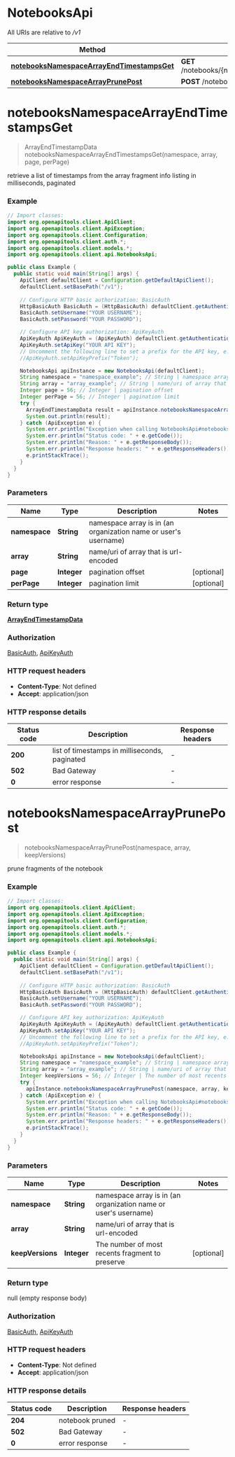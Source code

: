 # NotebooksApi

All URIs are relative to */v1*

| Method | HTTP request | Description |
|------------- | ------------- | -------------|
| [**notebooksNamespaceArrayEndTimestampsGet**](NotebooksApi.md#notebooksNamespaceArrayEndTimestampsGet) | **GET** /notebooks/{namespace}/{array}/end_timestamps |  |
| [**notebooksNamespaceArrayPrunePost**](NotebooksApi.md#notebooksNamespaceArrayPrunePost) | **POST** /notebooks/{namespace}/{array}/prune |  |


<a id="notebooksNamespaceArrayEndTimestampsGet"></a>
# **notebooksNamespaceArrayEndTimestampsGet**
> ArrayEndTimestampData notebooksNamespaceArrayEndTimestampsGet(namespace, array, page, perPage)



retrieve a list of timestamps from the array fragment info listing in milliseconds, paginated

### Example
```java
// Import classes:
import org.openapitools.client.ApiClient;
import org.openapitools.client.ApiException;
import org.openapitools.client.Configuration;
import org.openapitools.client.auth.*;
import org.openapitools.client.models.*;
import org.openapitools.client.api.NotebooksApi;

public class Example {
  public static void main(String[] args) {
    ApiClient defaultClient = Configuration.getDefaultApiClient();
    defaultClient.setBasePath("/v1");
    
    // Configure HTTP basic authorization: BasicAuth
    HttpBasicAuth BasicAuth = (HttpBasicAuth) defaultClient.getAuthentication("BasicAuth");
    BasicAuth.setUsername("YOUR USERNAME");
    BasicAuth.setPassword("YOUR PASSWORD");

    // Configure API key authorization: ApiKeyAuth
    ApiKeyAuth ApiKeyAuth = (ApiKeyAuth) defaultClient.getAuthentication("ApiKeyAuth");
    ApiKeyAuth.setApiKey("YOUR API KEY");
    // Uncomment the following line to set a prefix for the API key, e.g. "Token" (defaults to null)
    //ApiKeyAuth.setApiKeyPrefix("Token");

    NotebooksApi apiInstance = new NotebooksApi(defaultClient);
    String namespace = "namespace_example"; // String | namespace array is in (an organization name or user's username)
    String array = "array_example"; // String | name/uri of array that is url-encoded
    Integer page = 56; // Integer | pagination offset
    Integer perPage = 56; // Integer | pagination limit
    try {
      ArrayEndTimestampData result = apiInstance.notebooksNamespaceArrayEndTimestampsGet(namespace, array, page, perPage);
      System.out.println(result);
    } catch (ApiException e) {
      System.err.println("Exception when calling NotebooksApi#notebooksNamespaceArrayEndTimestampsGet");
      System.err.println("Status code: " + e.getCode());
      System.err.println("Reason: " + e.getResponseBody());
      System.err.println("Response headers: " + e.getResponseHeaders());
      e.printStackTrace();
    }
  }
}
```

### Parameters

| Name | Type | Description  | Notes |
|------------- | ------------- | ------------- | -------------|
| **namespace** | **String**| namespace array is in (an organization name or user&#39;s username) | |
| **array** | **String**| name/uri of array that is url-encoded | |
| **page** | **Integer**| pagination offset | [optional] |
| **perPage** | **Integer**| pagination limit | [optional] |

### Return type

[**ArrayEndTimestampData**](ArrayEndTimestampData.md)

### Authorization

[BasicAuth](../README.md#BasicAuth), [ApiKeyAuth](../README.md#ApiKeyAuth)

### HTTP request headers

 - **Content-Type**: Not defined
 - **Accept**: application/json

### HTTP response details
| Status code | Description | Response headers |
|-------------|-------------|------------------|
| **200** | list of timestamps in milliseconds, paginated |  -  |
| **502** | Bad Gateway |  -  |
| **0** | error response |  -  |

<a id="notebooksNamespaceArrayPrunePost"></a>
# **notebooksNamespaceArrayPrunePost**
> notebooksNamespaceArrayPrunePost(namespace, array, keepVersions)



prune fragments of the notebook

### Example
```java
// Import classes:
import org.openapitools.client.ApiClient;
import org.openapitools.client.ApiException;
import org.openapitools.client.Configuration;
import org.openapitools.client.auth.*;
import org.openapitools.client.models.*;
import org.openapitools.client.api.NotebooksApi;

public class Example {
  public static void main(String[] args) {
    ApiClient defaultClient = Configuration.getDefaultApiClient();
    defaultClient.setBasePath("/v1");
    
    // Configure HTTP basic authorization: BasicAuth
    HttpBasicAuth BasicAuth = (HttpBasicAuth) defaultClient.getAuthentication("BasicAuth");
    BasicAuth.setUsername("YOUR USERNAME");
    BasicAuth.setPassword("YOUR PASSWORD");

    // Configure API key authorization: ApiKeyAuth
    ApiKeyAuth ApiKeyAuth = (ApiKeyAuth) defaultClient.getAuthentication("ApiKeyAuth");
    ApiKeyAuth.setApiKey("YOUR API KEY");
    // Uncomment the following line to set a prefix for the API key, e.g. "Token" (defaults to null)
    //ApiKeyAuth.setApiKeyPrefix("Token");

    NotebooksApi apiInstance = new NotebooksApi(defaultClient);
    String namespace = "namespace_example"; // String | namespace array is in (an organization name or user's username)
    String array = "array_example"; // String | name/uri of array that is url-encoded
    Integer keepVersions = 56; // Integer | The number of most recents fragment to preserve
    try {
      apiInstance.notebooksNamespaceArrayPrunePost(namespace, array, keepVersions);
    } catch (ApiException e) {
      System.err.println("Exception when calling NotebooksApi#notebooksNamespaceArrayPrunePost");
      System.err.println("Status code: " + e.getCode());
      System.err.println("Reason: " + e.getResponseBody());
      System.err.println("Response headers: " + e.getResponseHeaders());
      e.printStackTrace();
    }
  }
}
```

### Parameters

| Name | Type | Description  | Notes |
|------------- | ------------- | ------------- | -------------|
| **namespace** | **String**| namespace array is in (an organization name or user&#39;s username) | |
| **array** | **String**| name/uri of array that is url-encoded | |
| **keepVersions** | **Integer**| The number of most recents fragment to preserve | [optional] |

### Return type

null (empty response body)

### Authorization

[BasicAuth](../README.md#BasicAuth), [ApiKeyAuth](../README.md#ApiKeyAuth)

### HTTP request headers

 - **Content-Type**: Not defined
 - **Accept**: application/json

### HTTP response details
| Status code | Description | Response headers |
|-------------|-------------|------------------|
| **204** | notebook pruned |  -  |
| **502** | Bad Gateway |  -  |
| **0** | error response |  -  |

